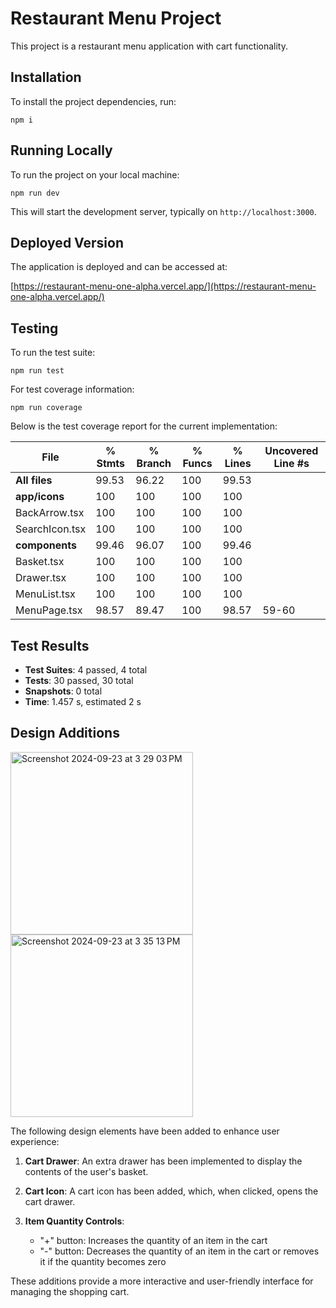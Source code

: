 # Restaurant Menu Project

This project is a restaurant menu application with cart functionality.

## Installation

To install the project dependencies, run:

```
npm i
```

## Running Locally

To run the project on your local machine:

```
npm run dev
```

This will start the development server, typically on `http://localhost:3000`.

## Deployed Version

The application is deployed and can be accessed at:

[https://restaurant-menu-one-alpha.vercel.app/](https://restaurant-menu-one-alpha.vercel.app/)

## Testing

To run the test suite:

```
npm run test
```

For test coverage information:

```
npm run coverage
```
Below is the test coverage report for the current implementation:

| File             | % Stmts | % Branch | % Funcs | % Lines | Uncovered Line #s |
|------------------|---------|----------|---------|---------|-------------------|
| **All files**     |   99.53 |    96.22 |     100 |   99.53 |                   |
| **app/icons**     |     100 |      100 |     100 |     100 |                   |
| BackArrow.tsx     |     100 |      100 |     100 |     100 |                   |
| SearchIcon.tsx    |     100 |      100 |     100 |     100 |                   |
| **components**    |   99.46 |    96.07 |     100 |   99.46 |                   |
| Basket.tsx        |     100 |      100 |     100 |     100 |                   |
| Drawer.tsx        |     100 |      100 |     100 |     100 |                   |
| MenuList.tsx      |     100 |      100 |     100 |     100 |                   |
| MenuPage.tsx      |   98.57 |    89.47 |     100 |   98.57 | 59-60             |

## Test Results

- **Test Suites**: 4 passed, 4 total
- **Tests**: 30 passed, 30 total
- **Snapshots**: 0 total
- **Time**: 1.457 s, estimated 2 s

## Design Additions
<img width="292" alt="Screenshot 2024-09-23 at 3 29 03 PM" src="https://github.com/user-attachments/assets/f7cbdf14-c39f-47c7-8eeb-54dd894928d0">
<img width="292" alt="Screenshot 2024-09-23 at 3 35 13 PM" src="https://github.com/user-attachments/assets/24f8a4ee-9a29-4c93-a7e5-485f01fe35a9">


The following design elements have been added to enhance user experience:

1. **Cart Drawer**: An extra drawer has been implemented to display the contents of the user's basket.

2. **Cart Icon**: A cart icon has been added, which, when clicked, opens the cart drawer.

3. **Item Quantity Controls**:
   - "+" button: Increases the quantity of an item in the cart
   - "-" button: Decreases the quantity of an item in the cart or removes it if the quantity becomes zero

These additions provide a more interactive and user-friendly interface for managing the shopping cart.
